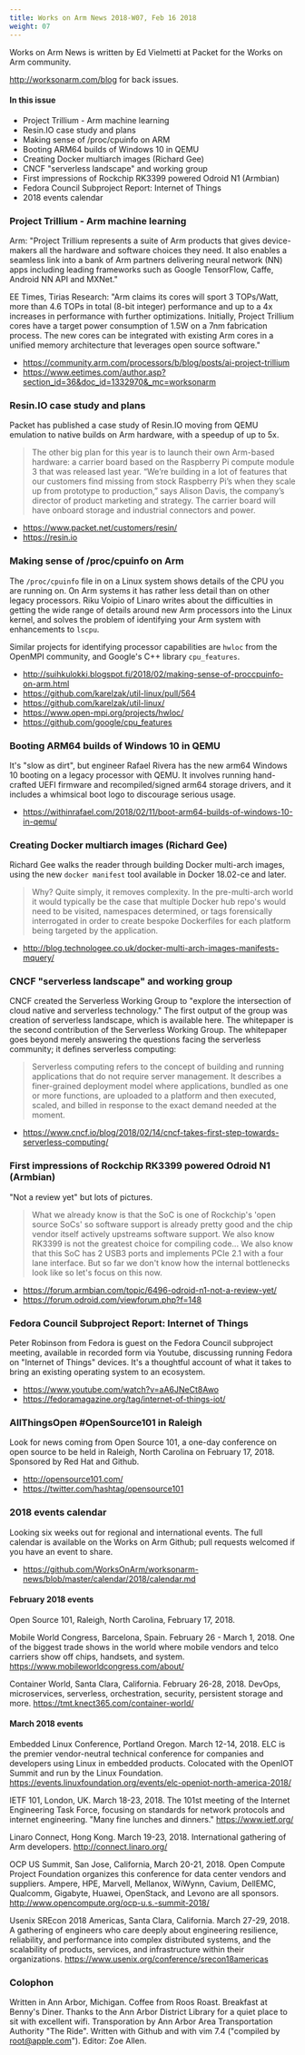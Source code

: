 ```yaml
---
title: Works on Arm News 2018-W07, Feb 16 2018
weight: 07
---
```


Works on Arm News is written by Ed Vielmetti at Packet for the
Works on Arm community.

http://worksonarm.com/blog for back issues.

#### In this issue

* Project Trillium - Arm machine learning
* Resin.IO case study and plans
* Making sense of /proc/cpuinfo on ARM
* Booting ARM64 builds of Windows 10 in QEMU
* Creating Docker multiarch images (Richard Gee)
* CNCF "serverless landscape" and working group
* First impressions of Rockchip RK3399 powered Odroid N1 (Armbian)
* Fedora Council Subproject Report: Internet of Things
* 2018 events calendar

### Project Trillium - Arm machine learning

Arm: "Project Trillium represents a suite of Arm products that gives
device-makers all the hardware and software choices they need. It
also enables a seamless link into a bank of Arm partners delivering
neural network (NN) apps including leading frameworks such as Google
TensorFlow, Caffe, Android NN API and MXNet."

EE Times, Tirias Research: "Arm claims its cores will sport 3
TOPs/Watt, more than 4.6 TOPs in total (8-bit integer) performance
and up to a 4x increases in performance with further optimizations.
Initially, Project Trillium cores have a target power consumption
of 1.5W on a 7nm fabrication process. The new cores can be integrated
with existing Arm cores in a unified memory architecture that
leverages open source software."

* https://community.arm.com/processors/b/blog/posts/ai-project-trillium
* https://www.eetimes.com/author.asp?section_id=36&doc_id=1332970&_mc=worksonarm

### Resin.IO case study and plans

Packet has published a case study of Resin.IO moving from QEMU emulation to
native builds on Arm hardware, with a speedup of up to 5x.

> The other big plan for this year is to launch their own Arm-based
hardware: a carrier board based on the Raspberry Pi compute module
3 that was released last year. “We’re building in a lot of features
that our customers find missing from stock Raspberry Pi’s when they
scale up from prototype to production,” says Alison Davis, the
company’s director of product marketing and strategy.  The carrier
board will have onboard storage and industrial connectors and power.

* https://www.packet.net/customers/resin/
* https://resin.io

### Making sense of /proc/cpuinfo on Arm

The `/proc/cpuinfo` file in on a Linux system shows details of the
CPU you are running on. On Arm systems it has rather less detail than
on other legacy processors. Riku Voipio of Linaro writes about the
difficulties in getting the wide range of details around new Arm
processors into the Linux kernel, and solves the problem of identifying
your Arm system with enhancements to `lscpu`.

Similar projects for identifying processor capabilities are `hwloc` from
the OpenMPI community, and Google's C++ library `cpu_features`.

* http://suihkulokki.blogspot.fi/2018/02/making-sense-of-proccpuinfo-on-arm.html
* https://github.com/karelzak/util-linux/pull/564
* https://github.com/karelzak/util-linux/
* https://www.open-mpi.org/projects/hwloc/
* https://github.com/google/cpu_features

### Booting ARM64 builds of Windows 10 in QEMU

It's "slow as dirt", but engineer Rafael Rivera has the new arm64 Windows 10 
booting on a legacy processor with QEMU. It involves running
hand-crafted UEFI firmware and recompiled/signed arm64 storage drivers,
and it includes a whimsical boot logo to discourage serious usage.

* https://withinrafael.com/2018/02/11/boot-arm64-builds-of-windows-10-in-qemu/

### Creating Docker multiarch images (Richard Gee)

Richard Gee walks the reader through building Docker multi-arch images,
using the new `docker manifest` tool available in Docker 18.02-ce and
later.

> Why? Quite simply, it removes complexity. In the pre-multi-arch
world it would typically be the case that multiple Docker hub repo's
would need to be visited, namespaces determined, or tags forensically
interrogated in order to create bespoke Dockerfiles for each platform
being targeted by the application.

* http://blog.technologee.co.uk/docker-multi-arch-images-manifests-mquery/

### CNCF "serverless landscape" and working group

CNCF created the Serverless Working Group to "explore the intersection
of cloud native and serverless technology." The first output of the
group was creation of serverless landscape, which is available here.
The whitepaper is the second contribution of the Serverless Working
Group. The whitepaper goes beyond merely answering the questions
facing the serverless community; it defines serverless computing:

> Serverless computing refers to the concept of building and running
applications that do not require server management. It describes a
finer-grained deployment model where applications, bundled as one
or more functions, are uploaded to a platform and then executed,
scaled, and billed in response to the exact demand needed at the
moment.

* https://www.cncf.io/blog/2018/02/14/cncf-takes-first-step-towards-serverless-computing/

### First impressions of Rockchip RK3399 powered Odroid N1 (Armbian)

"Not a review yet" but lots of pictures.

> What we already know is that the SoC is one of Rockchip's 'open
source SoCs' so software support is already pretty good and the
chip vendor itself actively upstreams software support. We also
know RK3399 is not the greatest choice for compiling code...
We also know that this SoC has 2 USB3 ports and implements PCIe 2.1
with a four lane interface. But so far we don't know how the internal
bottlenecks look like so let's focus on this now.

* https://forum.armbian.com/topic/6496-odroid-n1-not-a-review-yet/
* https://forum.odroid.com/viewforum.php?f=148

### Fedora Council Subproject Report: Internet of Things

Peter Robinson from Fedora is guest on the Fedora Council
subproject meeting, available in recorded form via Youtube,
discussing running Fedora on "Internet of Things" devices.
It's a thoughtful account of what it takes to bring an existing
operating system to an ecosystem.

* https://www.youtube.com/watch?v=aA6JNeCt8Awo
* https://fedoramagazine.org/tag/internet-of-things-iot/

### AllThingsOpen #OpenSource101 in Raleigh

Look for news coming from Open Source 101, a one-day conference
on open source to be held in Raleigh, North Carolina on February 17, 2018.
Sponsored by Red Hat and Github.

* http://opensource101.com/
* https://twitter.com/hashtag/opensource101

### 2018 events calendar

Looking six weeks out for regional and international events. The full
calendar is available on the Works on Arm Github; pull requests
welcomed if you have an event to share.

* https://github.com/WorksOnArm/worksonarm-news/blob/master/calendar/2018/calendar.md 

#### February 2018 events

Open Source 101, Raleigh, North Carolina, February 17, 2018.

Mobile World Congress, Barcelona, Spain. February 26 - March 1,
2018. One of the biggest trade shows in the world where mobile
vendors and telco carriers show off chips, handsets, and system.
https://www.mobileworldcongress.com/about/

Container World, Santa Clara, California. February 26-28, 2018.
DevOps, microservices, serverless, orchestration, security, persistent
storage and more.  https://tmt.knect365.com/container-world/

#### March 2018 events 

Embedded Linux Conference, Portland Oregon. March 12-14, 2018.  ELC
is the premier vendor-neutral technical conference for companies
and developers using Linux in embedded products. Colocated with
the OpenIOT Summit and run by the Linux Foundation.
https://events.linuxfoundation.org/events/elc-openiot-north-america-2018/

IETF 101, London, UK. March 18-23, 2018.  The 101st meeting of the
Internet Engineering Task Force, focusing on standards for network
protocols and internet engineering. "Many fine lunches and dinners."  https://www.ietf.org/

Linaro Connect, Hong Kong. March 19-23, 2018.  International gathering
of Arm developers.  http://connect.linaro.org/

OCP US Summit, San Jose, California, March 20-21, 2018.  Open Compute
Project Foundation organizes this conference for data center vendors
and suppliers. Ampere, HPE, Marvell, Mellanox, WiWynn, Cavium,
DellEMC, Qualcomm, Gigabyte, Huawei, OpenStack, and Levono are all
sponsors.  http://www.opencompute.org/ocp-u.s.-summit-2018/

Usenix SREcon 2018 Americas, Santa Clara, California. March 27-29, 2018. 
A gathering of engineers who care deeply about engineering resilience, 
reliability, and performance into complex distributed systems, and the 
scalability of products, services, and infrastructure within their organizations.
https://www.usenix.org/conference/srecon18americas

### Colophon

Written in Ann Arbor, Michigan. Coffee from Roos Roast. Breakfast at Benny's Diner.
Thanks to the Ann Arbor District Library for a quiet place to sit with excellent
wifi. Transporation by Ann Arbor Area Transportation Authority "The Ride". Written
with Github and with vim 7.4 ("compiled by root@apple.com"). Editor: Zoe Allen.
